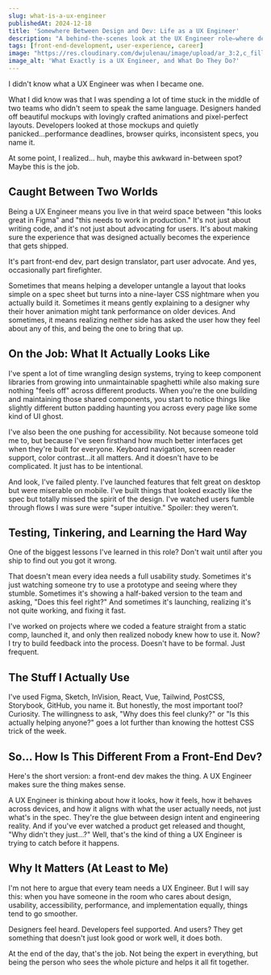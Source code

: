 ```yaml
---
slug: what-is-a-ux-engineer
publishedAt: 2024-12-18
title: 'Somewhere Between Design and Dev: Life as a UX Engineer'
description: "A behind-the-scenes look at the UX Engineer role—where design, dev, and user needs meet (and sometimes crash into each other)."
tags: [front-end-development, user-experience, career]
image: "https://res.cloudinary.com/dwjulenau/image/upload/ar_3:2,c_fill,dpr_auto,f_auto,fl_progressive,q_auto/v1743962453/josh-portfolio/assets_task_01jr640wp5fhkbhaf2tvrataca_img_0.webp"
image_alt: 'What Exactly is a UX Engineer, and What Do They Do?'
---
```

I didn't know what a UX Engineer was when I became one.

What I did know was that I was spending a lot of time stuck in the middle of two teams who didn't seem to speak the same language. Designers handed off beautiful mockups with lovingly crafted animations and pixel-perfect layouts. Developers looked at those mockups and quietly panicked...performance deadlines, browser quirks, inconsistent specs, you name it.

At some point, I realized… huh, maybe this awkward in-between spot? Maybe this is the job.

## Caught Between Two Worlds
Being a UX Engineer means you live in that weird space between "this looks great in Figma" and "this needs to work in production." It's not just about writing code, and it's not just about advocating for users. It's about making sure the experience that was designed actually becomes the experience that gets shipped.

It's part front-end dev, part design translator, part user advocate. And yes, occasionally part firefighter.

Sometimes that means helping a developer untangle a layout that looks simple on a spec sheet but turns into a nine-layer CSS nightmare when you actually build it. Sometimes it means gently explaining to a designer why their hover animation might tank performance on older devices. And sometimes, it means realizing neither side has asked the user how they feel about any of this, and being the one to bring that up.

## On the Job: What It Actually Looks Like
I've spent a lot of time wrangling design systems, trying to keep component libraries from growing into unmaintainable spaghetti while also making sure nothing "feels off" across different products. When you're the one building and maintaining those shared components, you start to notice things like slightly different button padding haunting you across every page like some kind of UI ghost.

I've also been the one pushing for accessibility. Not because someone told me to, but because I've seen firsthand how much better interfaces get when they're built for everyone. Keyboard navigation, screen reader support, color contrast...it all matters. And it doesn't have to be complicated. It just has to be intentional.

And look, I've failed plenty. I've launched features that felt great on desktop but were miserable on mobile. I've built things that looked exactly like the spec but totally missed the spirit of the design. I've watched users fumble through flows I was sure were "super intuitive." Spoiler: they weren't.

## Testing, Tinkering, and Learning the Hard Way
One of the biggest lessons I've learned in this role? Don't wait until after you ship to find out you got it wrong.

That doesn't mean every idea needs a full usability study. Sometimes it's just watching someone try to use a prototype and seeing where they stumble. Sometimes it's showing a half-baked version to the team and asking, "Does this feel right?" And sometimes it's launching, realizing it's not quite working, and fixing it fast.

I've worked on projects where we coded a feature straight from a static comp, launched it, and only then realized nobody knew how to use it. Now? I try to build feedback into the process. Doesn't have to be formal. Just frequent.

## The Stuff I Actually Use
I've used Figma, Sketch, InVision, React, Vue, Tailwind, PostCSS, Storybook, GitHub, you name it. But honestly, the most important tool? Curiosity. The willingness to ask, "Why does this feel clunky?" or "Is this actually helping anyone?" goes a lot further than knowing the hottest CSS trick of the week.

## So… How Is This Different From a Front-End Dev?
Here's the short version: a front-end dev makes the thing. A UX Engineer makes sure the thing makes sense.

A UX Engineer is thinking about how it looks, how it feels, how it behaves across devices, and how it aligns with what the user actually needs, not just what's in the spec. They're the glue between design intent and engineering reality. And if you've ever watched a product get released and thought, "Why didn't they just…?" Well, that's the kind of thing a UX Engineer is trying to catch before it happens.

## Why It Matters (At Least to Me)
I'm not here to argue that every team needs a UX Engineer. But I will say this: when you have someone in the room who cares about design, usability, accessibility, performance, and implementation equally, things tend to go smoother.

Designers feel heard. Developers feel supported. And users? They get something that doesn't just look good or work well, it does both.

At the end of the day, that's the job. Not being the expert in everything, but being the person who sees the whole picture and helps it all fit together.
